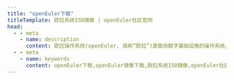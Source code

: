 ```yaml
---
title: "openEuler下载"
titleTemplate: 欧拉系统ISO镜像 | openEuler社区官网
head:
  - - meta
    - name: description
      content: 欧拉操作系统(openEuler, 简称“欧拉”)是面向数字基础设施的操作系统,支持服务器、云计算、边缘计算、嵌入式等应用场景,支持多样性计算,致力于提供安全、稳定、易用的开源服务器Linux操作系统。欢迎访问openEuler官网，下载使用。
  - - meta
    - name: keywords
      content: openEuler下载,openEuler镜像下载,欧拉系统ISO镜像,openEuler社区官网,openEuler镜像,开源Linux系统
---
```

<script setup lang="ts">
  import TheDownload from "@/views/download/TheDownload.vue"
</script>

<TheDownload />
